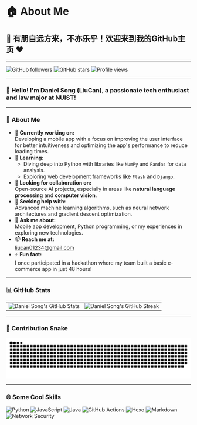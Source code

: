# 🏠 About Me  

## 🎉 有朋自远方来，不亦乐乎！欢迎来到我的GitHub主页 ❤️  

---

![GitHub followers](https://img.shields.io/github/followers/Liu8Can?style=social)
![GitHub stars](https://img.shields.io/github/stars/Liu8Can?style=social)
![Profile views](https://komarev.com/ghpvc/?username=Liu8Can&color=blueviolet)

---

### 👋 Hello! I'm **Daniel Song (LiuCan)**, a passionate tech enthusiast and law major at **NUIST**!  

---

### 🚀 **About Me**  

- 🔭 **Currently working on:**  
   Developing a mobile app with a focus on improving the user interface for better intuitiveness and optimizing the app's performance to reduce loading times.  
- 🌱 **Learning:**  
   - Diving deep into Python with libraries like `NumPy` and `Pandas` for data analysis.  
   - Exploring web development frameworks like `Flask` and `Django`.  
- 👯 **Looking for collaboration on:**  
   Open-source AI projects, especially in areas like **natural language processing** and **computer vision**.  
- 🤔 **Seeking help with:**  
   Advanced machine learning algorithms, such as neural network architectures and gradient descent optimization.  
- 💬 **Ask me about:**  
   Mobile app development, Python programming, or my experiences in exploring new technologies.  
- 📫 **Reach me at:**  
   [liucan01234@gmail.com](mailto:liucan01234@gmail.com)  
- ⚡ **Fun fact:**  
   I once participated in a hackathon where my team built a basic e-commerce app in just 48 hours!  

---

### 📊 **GitHub Stats**  

<table>
<tr>
<td>
  <img src="https://github-readme-stats.vercel.app/api?username=Liu8Can&show_icons=true&theme=radical" alt="Daniel Song's GitHub Stats" />
</td>
<td>
  <img src="https://github-readme-streak-stats.herokuapp.com/?user=Liu8Can&theme=radical" alt="Daniel Song's GitHub Streak" />
</td>
</tr>
</table>

---

### 🐍 Contribution Snake  

<picture>
  <source media="(prefers-color-scheme: dark)" srcset="dist/github-snake-dark.svg" />
  <source media="(prefers-color-scheme: light)" srcset="dist/github-snake.svg" />
  <img alt="GitHub Contribution Snake" src="dist/github-snake-dark.svg" />
</picture>

---

### 🌐 **Some Cool Skills**

![Python](https://img.shields.io/badge/Python-3776AB?style=for-the-badge&logo=python&logoColor=white)
![JavaScript](https://img.shields.io/badge/JavaScript-F7DF1E?style=for-the-badge&logo=javascript&logoColor=black)
![Java](https://img.shields.io/badge/Java-007396?style=for-the-badge&logo=java&logoColor=white)
![GitHub Actions](https://img.shields.io/badge/GitHub_Actions-2088FF?style=for-the-badge&logo=github-actions&logoColor=white)
![Hexo](https://img.shields.io/badge/Hexo-000000?style=for-the-badge&logo=hexo&logoColor=white)
![Markdown](https://img.shields.io/badge/Markdown-000000?style=for-the-badge&logo=markdown&logoColor=white)
![Network Security](https://img.shields.io/badge/Network%20Security-3a3a3a?style=for-the-badge&logo=security&logoColor=white)

